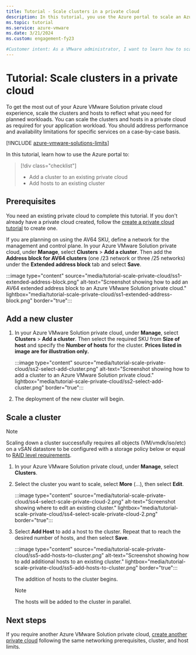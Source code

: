 ```yaml
---
title: Tutorial - Scale clusters in a private cloud
description: In this tutorial, you use the Azure portal to scale an Azure VMware Solution private cloud.
ms.topic: tutorial
ms.service: azure-vmware
ms.date: 3/21/2024
ms.custom: engagement-fy23

#Customer intent: As a VMware administrator, I want to learn how to scale an Azure VMware Solution private cloud in the Azure portal.
---
```


# Tutorial: Scale clusters in a private cloud

To get the most out of your Azure VMware Solution private cloud experience, scale the clusters and hosts to reflect what you need for planned workloads. You can scale the clusters and hosts in a private cloud as required for your application workload.  You should address performance and availability limitations for specific services on a case-by-case basis.

[!INCLUDE [azure-vmware-solutions-limits](includes/azure-vmware-solutions-limits.md)]

In this tutorial, learn how to use the Azure portal to:

> [!div class="checklist"]
> * Add a cluster to an existing private cloud
> * Add hosts to an existing cluster

## Prerequisites

You need an existing private cloud to complete this tutorial. If you don't already have a private cloud created, follow the [create a private cloud tutorial](tutorial-create-private-cloud.md) to create one.

If you are planning on using the AV64 SKU, define a network for the management and control plane. In your Azure VMware Solution private cloud, under **Manage**, select **Clusters** > **Add a cluster**. Then add the **Address block for AV64 clusters** (one /23 network or three /25 networks) under the **Extended address block** tab and select **Save**.

   :::image type="content" source="media/tutorial-scale-private-cloud/ss1-extended-address-block.png" alt-text="Screenshot showing how to add an AV64 extended address block to an Azure VMware Solution private cloud." lightbox="media/tutorial-scale-private-cloud/ss1-extended-address-block.png" border="true":::

## Add a new cluster

1. In your Azure VMware Solution private cloud, under **Manage**, select **Clusters** > **Add a cluster**. Then select the required SKU from **Size of host** and specify the **Number of hosts** for the cluster. **Prices listed in image are for illustration only.**

   :::image type="content" source="media/tutorial-scale-private-cloud/ss2-select-add-cluster.png" alt-text="Screenshot showing how to add a cluster to an Azure VMware Solution private cloud." lightbox="media/tutorial-scale-private-cloud/ss2-select-add-cluster.png" border="true":::

2. The deployment of the new cluster will begin.

## Scale a cluster

> [!NOTE]
> Scaling down a cluster successfully requires all objects (VM/vmdk/iso/etc) on a vSAN datastore to be configured with a storage policy below or equal to [RAID level requirements](configure-storage-policy.md). 

1. In your Azure VMware Solution private cloud, under **Manage**, select **Clusters**.

2. Select the cluster you want to scale, select **More** (...), then select **Edit**.

   :::image type="content" source="media/tutorial-scale-private-cloud/ss4-select-scale-private-cloud-2.png" alt-text="Screenshot showing where to edit an existing cluster." lightbox="media/tutorial-scale-private-cloud/ss4-select-scale-private-cloud-2.png" border="true":::

3. Select **Add Host** to add a host to the cluster. Repeat that to reach the desired number of hosts, and then select **Save**.

   :::image type="content" source="media/tutorial-scale-private-cloud/ss5-add-hosts-to-cluster.png" alt-text="Screenshot showing how to add additional hosts to an existing cluster." lightbox="media/tutorial-scale-private-cloud/ss5-add-hosts-to-cluster.png" border="true":::

   The addition of hosts to the cluster begins.

   >[!NOTE] 
   >The hosts will be added to the cluster in parallel.

## Next steps

If you require another Azure VMware Solution private cloud, [create another private cloud](tutorial-create-private-cloud.md) following the same networking prerequisites, cluster, and host limits.

<!-- LINKS - external-->

<!-- LINKS - internal -->
